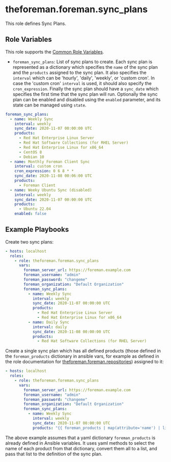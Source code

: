 theforeman.foreman.sync_plans
=============================

This role defines Sync Plans.

Role Variables
--------------

This role supports the [Common Role Variables](https://github.com/theforeman/foreman-ansible-modules/blob/develop/README.md#common-role-variables).

- `foreman_sync_plans`: List of sync plans to create. Each sync plan is represented as a dictionary which specifies the `name` of the sync plan and the `products` assigned to the sync plan. It also specifies the `interval` which can be 'hourly', 'daily', 'weekly', or 'custom cron'. In case the 'custom cron' `interval` is used, it should also specify the `cron_expression`. Finally the sync plan should have a `sync_date` which specifies the first time that the sync plan will run. Optionally the sync plan can be enabled and disabled using the `enabled` parameter, and its state can be managed using `state`.

```yaml
foreman_sync_plans:
  - name: Weekly Sync
    interval: weekly
    sync_date: 2020-11-07 00:00:00 UTC
    products:
      - Red Hat Enterprise Linux Server
      - Red Hat Software Collections (for RHEL Server)
      - Red Hat Enterprise Linux for x86_64
      - CentOS 8
      - Debian 10
  - name: Monthly Foreman Client Sync
    interval: custom cron
    cron_expression: 0 6 8 * *
    sync_date: 2020-11-08 00:06:00 UTC
    products:
      - Foreman Client
  - name: Weeky Ubuntu Sync (disabled)
    interval: weekly
    sync_date: 2020-11-07 00:00:00 UTC
    products:
      - Ubuntu 22.04
    enabled: false
```

Example Playbooks
-----------------

Create two sync plans:

```yaml
- hosts: localhost
  roles:
    - role: theforeman.foreman.sync_plans
      vars:
        foreman_server_url: https://foreman.example.com
        foreman_username: "admin"
        foreman_password: "changeme"
        foreman_organization: "Default Organization"
        foreman_sync_plans:
          - name: Weekly Sync
            interval: weekly
            sync_date: 2020-11-07 00:00:00 UTC
            products:
              - Red Hat Enterprise Linux Server
              - Red Hat Enterprise Linux for x86_64
          - name: Daily Sync
            interval: daily
            sync_date: 2020-11-08 00:00:00 UTC
            products:
              - Red Hat Software Collections (for RHEL Server)
```
 
Create a single sync plan which has all defined products (those defined in the `foreman_products` dictionary in ansible vars, for example as defined in the role documentation for [theforeman.foreman.repositories](https://github.com/theforeman/foreman-ansible-modules/tree/develop/roles/repositories#role-variables)) assigned to it:

```yaml
- hosts: localhost
  roles:
    - role: theforeman.foreman.sync_plans
      vars:
        foreman_server_url: https://foreman.example.com
        foreman_username: "admin"
        foreman_password: "changeme"
        foreman_organization: "Default Organization"
        foreman_sync_plans:
          - name: Weekly Sync
            interval: weekly
            sync_date: 2020-11-07 00:00:00 UTC
            products: "{{ foreman_products | map(attribute='name') | list }}"
```

The above example assumes that a yaml dictionary `foreman_products` is already defined in Ansible variables. It uses yaml methods to select the name of each product from that dictionary, convert them all to a list, and pass that list to the definition of the sync plan.

